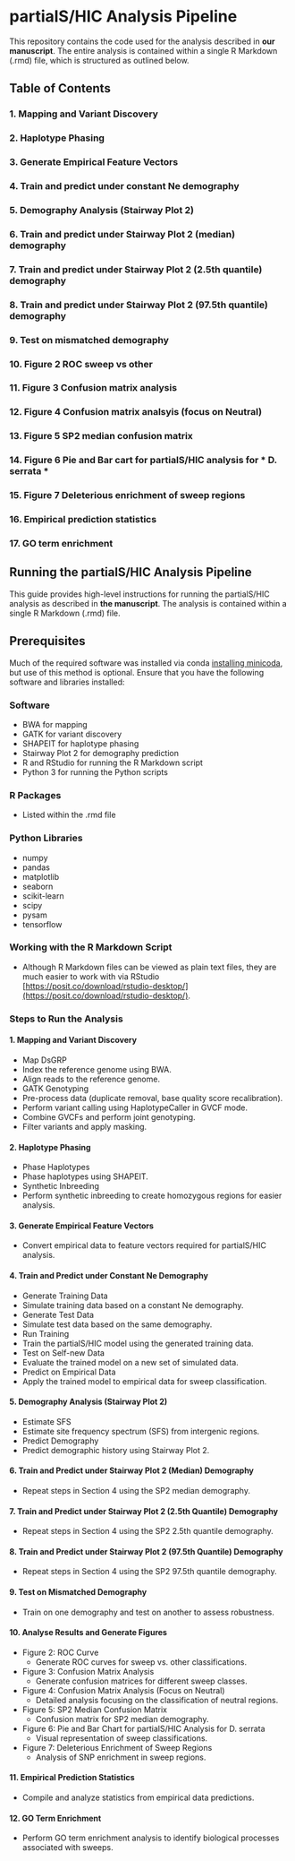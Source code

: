 # partialS/HIC Analysis Pipeline
This repository contains the code used for the analysis described in **our manuscript**. The entire analysis is contained within a single R Markdown (.rmd) file, which is structured as outlined below.

## Table of Contents
### 1. Mapping and Variant Discovery
### 2. Haplotype Phasing
### 3. Generate Empirical Feature Vectors
### 4. Train and predict under constant Ne demography
### 5. Demography Analysis (Stairway Plot 2)
### 6. Train and predict under Stairway Plot 2 (median) demography
### 7. Train and predict under Stairway Plot 2 (2.5th quantile) demography
### 8. Train and predict under Stairway Plot 2 (97.5th quantile) demography
### 9. Test on mismatched demography
### 10. Figure 2 ROC sweep vs other
### 11. Figure 3 Confusion matrix analysis
### 12. Figure 4 Confusion matrix analsyis (focus on Neutral)
### 13. Figure 5 SP2 median confusion matrix
### 14. Figure 6 Pie and Bar cart for partialS/HIC analysis for * D. serrata *
### 15. Figure 7 Deleterious enrichment of sweep regions
### 16. Empirical prediction statistics
### 17. GO term enrichment

## Running the partialS/HIC Analysis Pipeline
This guide provides high-level instructions for running the partialS/HIC analysis as described in **the manuscript**. The analysis is contained within a single R Markdown (.rmd) file.

## Prerequisites
Much of the required software was installed via conda [installing minicoda](https://docs.anaconda.com/miniconda/miniconda-install/), but use of this method is optional. Ensure that you have the following software and libraries installed:

### Software
- BWA for mapping
- GATK for variant discovery
- SHAPEIT for haplotype phasing
- Stairway Plot 2 for demography prediction
- R and RStudio for running the R Markdown script
- Python 3 for running the Python scripts

### R Packages
- Listed within the .rmd file

### Python Libraries
- numpy
- pandas
- matplotlib
- seaborn
- scikit-learn
- scipy
- pysam
- tensorflow

### Working with the R Markdown Script
- Although R Markdown files can be viewed as plain text files, they are much easier to work with via RStudio [https://posit.co/download/rstudio-desktop/](https://posit.co/download/rstudio-desktop/).

### Steps to Run the Analysis
#### 1. Mapping and Variant Discovery
- Map DsGRP
- Index the reference genome using BWA.
- Align reads to the reference genome.
- GATK Genotyping
- Pre-process data (duplicate removal, base quality score recalibration).
- Perform variant calling using HaplotypeCaller in GVCF mode.
- Combine GVCFs and perform joint genotyping.
- Filter variants and apply masking.
#### 2. Haplotype Phasing
- Phase Haplotypes
- Phase haplotypes using SHAPEIT.
- Synthetic Inbreeding
- Perform synthetic inbreeding to create homozygous regions for easier analysis.
#### 3. Generate Empirical Feature Vectors
- Convert empirical data to feature vectors required for partialS/HIC analysis.
#### 4. Train and Predict under Constant Ne Demography
- Generate Training Data
- Simulate training data based on a constant Ne demography.
- Generate Test Data
- Simulate test data based on the same demography.
- Run Training
- Train the partialS/HIC model using the generated training data.
- Test on Self-new Data
- Evaluate the trained model on a new set of simulated data.
- Predict on Empirical Data
- Apply the trained model to empirical data for sweep classification.
#### 5. Demography Analysis (Stairway Plot 2)
- Estimate SFS
- Estimate site frequency spectrum (SFS) from intergenic regions.
- Predict Demography
- Predict demographic history using Stairway Plot 2.
#### 6. Train and Predict under Stairway Plot 2 (Median) Demography
- Repeat steps in Section 4 using the SP2 median demography.
#### 7. Train and Predict under Stairway Plot 2 (2.5th Quantile) Demography
- Repeat steps in Section 4 using the SP2 2.5th quantile demography.
#### 8. Train and Predict under Stairway Plot 2 (97.5th Quantile) Demography
- Repeat steps in Section 4 using the SP2 97.5th quantile demography.
#### 9. Test on Mismatched Demography
- Train on one demography and test on another to assess robustness.
#### 10. Analyse Results and Generate Figures
- Figure 2: ROC Curve
  - Generate ROC curves for sweep vs. other classifications.
- Figure 3: Confusion Matrix Analysis
  - Generate confusion matrices for different sweep classes.
- Figure 4: Confusion Matrix Analysis (Focus on Neutral)
  - Detailed analysis focusing on the classification of neutral regions.
- Figure 5: SP2 Median Confusion Matrix
  - Confusion matrix for SP2 median demography.
- Figure 6: Pie and Bar Chart for partialS/HIC Analysis for D. serrata
  - Visual representation of sweep classifications.
- Figure 7: Deleterious Enrichment of Sweep Regions
  - Analysis of SNP enrichment in sweep regions.
#### 11. Empirical Prediction Statistics
- Compile and analyze statistics from empirical data predictions.
#### 12. GO Term Enrichment
- Perform GO term enrichment analysis to identify biological processes associated with sweeps.

